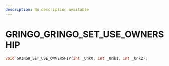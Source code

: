 ```yaml
---
description: No description available 
---
```


# GRINGO\_GRINGO_SET_USE_OWNERSHIP

```cpp
void GRINGO_SET_USE_OWNERSHIP(int _Unk0, int _Unk1, int _Unk2);
```